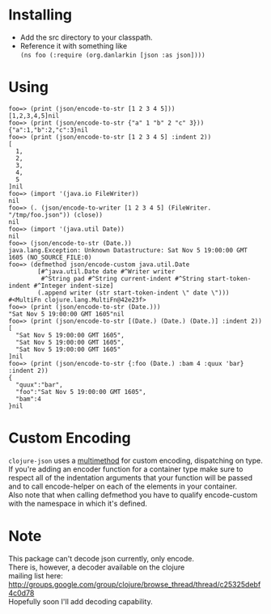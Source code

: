 # Installing #

* Add the src directory to your classpath.
* Reference it with something like  
  `(ns foo (:require (org.danlarkin [json :as json])))`

# Using #

    foo=> (print (json/encode-to-str [1 2 3 4 5]))
    [1,2,3,4,5]nil
    foo=> (print (json/encode-to-str {"a" 1 "b" 2 "c" 3}))
    {"a":1,"b":2,"c":3}nil
    foo=> (print (json/encode-to-str [1 2 3 4 5] :indent 2))
    [
      1,
      2,
      3,
      4,
      5
    ]nil
    foo=> (import '(java.io FileWriter))
    nil
    foo=> (. (json/encode-to-writer [1 2 3 4 5] (FileWriter. "/tmp/foo.json")) (close))
    nil
    foo=> (import '(java.util Date))
    nil
    foo=> (json/encode-to-str (Date.))
    java.lang.Exception: Unknown Datastructure: Sat Nov 5 19:00:00 GMT 1605 (NO_SOURCE_FILE:0)
    foo=> (defmethod json/encode-custom java.util.Date
            [#^java.util.Date date #^Writer writer
             #^String pad #^String current-indent #^String start-token-indent #^Integer indent-size]
            (.append writer (str start-token-indent \" date \")))
    #<MultiFn clojure.lang.MultiFn@42e23f>
    foo=> (print (json/encode-to-str (Date.)))
    "Sat Nov 5 19:00:00 GMT 1605"nil
    foo=> (print (json/encode-to-str [(Date.) (Date.) (Date.)] :indent 2))
    [
      "Sat Nov 5 19:00:00 GMT 1605",
      "Sat Nov 5 19:00:00 GMT 1605",
      "Sat Nov 5 19:00:00 GMT 1605"
    ]nil
    foo=> (print (json/encode-to-str {:foo (Date.) :bam 4 :quux 'bar} :indent 2))
    {
      "quux":"bar",
      "foo":"Sat Nov 5 19:00:00 GMT 1605",
      "bam":4
    }nil
    
# Custom Encoding #
`clojure-json` uses a [multimethod](http://clojure.org/multimethods) for custom encoding, dispatching on type.  
If you're adding an encoder function for a container type make sure to respect all of the indentation arguments
that your function will be passed and to call encode-helper on each of the elements in your container.  
Also note that when calling defmethod you have to qualify encode-custom with the namespace in which it's defined.

# Note #

This package can't decode json currently, only encode.  
There is, however, a decoder available on the clojure  
mailing list here:
http://groups.google.com/group/clojure/browse_thread/thread/c25325debf4c0d78  
Hopefully soon I'll add decoding capability.